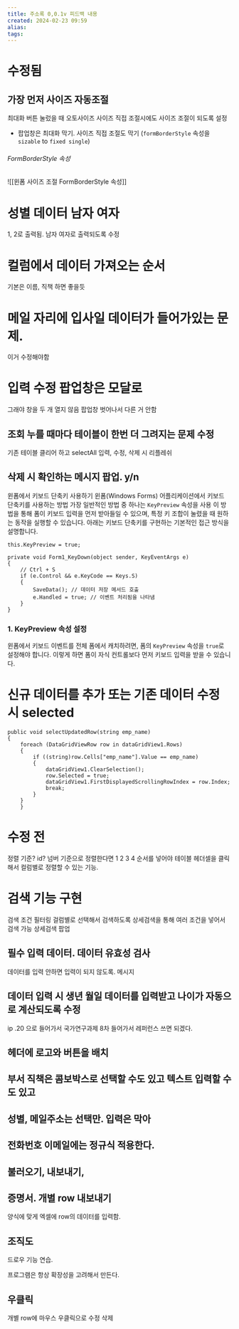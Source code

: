 ```yaml
---
title: 주소록 0,0.1v 피드백 내용
created: 2024-02-23 09:59
alias:
tags:
---
```

# 수정됨
## 가장 먼저 사이즈 자동조절
최대화 버튼 눌렀을 때 오토사이즈
사이즈 직접 조절시에도 사이즈 조절이 되도록 설정
- 팝업창은 최대화 막기. 사이즈 직접 조절도 막기 
(`formBorderStyle` 속성을 `sizable` to `fixed single`)
###### FormBorderStyle 속성
![[윈폼 사이즈 조절 FormBorderStyle 속성]]

# 성별 데이터 남자 여자
1, 2로 출력됨. 
남자 여자로 출력되도록 수정

# 컬럼에서 데이터 가져오는 순서
기본은 이름, 직책 하면 좋을듯

# 메일 자리에 입사일 데이터가 들어가있는 문제.
이거 수정해야함

# 입력 수정 팝업창은 모달로
그래야 창을 두 개 열지 않음
팝업창 벗어나서 다른 거 안함
## 조회 누를 때마다 테이블이 한번 더 그려지는 문제 수정
기존 테이블 클리어 하고 selectAll
입력, 수정, 삭제 시 리플레쉬
## 삭제 시 확인하는 메시지 팝업. y/n
윈폼에서 키보드 단축키 사용하기
윈폼(Windows Forms) 어플리케이션에서 키보드 단축키를 사용하는 방법
가장 일반적인 방법 중 하나는 `KeyPreview` 속성을 사용
이 방법을 통해 폼이 키보드 입력을 먼저 받아들일 수 있으며, 특정 키 조합이 눌렸을 때 원하는 동작을 실행할 수 있습니다. 
아래는 키보드 단축키를 구현하는 기본적인 접근 방식을 설명합니다.
```CSharp 
this.KeyPreview = true;

private void Form1_KeyDown(object sender, KeyEventArgs e)
{
    // Ctrl + S
    if (e.Control && e.KeyCode == Keys.S)
    {
        SaveData(); // 데이터 저장 메서드 호출
        e.Handled = true; // 이벤트 처리됨을 나타냄
    }
}

```
### 1. KeyPreview 속성 설정

윈폼에서 키보드 이벤트를 전체 폼에서 캐치하려면, 폼의 `KeyPreview` 속성을 `true`로 설정해야 합니다. 이렇게 하면 폼이 자식 컨트롤보다 먼저 키보드 입력을 받을 수 있습니다.

# 신규 데이터를 추가 또는 기존 데이터 수정 시 selected
```CSharp 
public void selectUpdatedRow(string emp_name)
{
    foreach (DataGridViewRow row in dataGridView1.Rows) 
    {
        if ((string)row.Cells["emp_name"].Value == emp_name)
        {
            dataGridView1.ClearSelection();
            row.Selected = true;
            dataGridView1.FirstDisplayedScrollingRowIndex = row.Index;
            break;
        }
    }
	}   
```

# 수정 전


정렬 기준?
id? 
넘버 기준으로 정렬한다면 1 2 3 4 순서를 넣어야
테이블 헤더셀을 클릭해서 컬럼별로 정렬할 수 있는 기능.

# 검색 기능 구현
검색 조건 필터링
걸럼별로 선택해서 검색하도록
상세검색을 통해 여러 조건을 넣어서 검색 가능
상세검색 팝업

## 필수 입력 데이터. 데이터 유효성 검사
데이터를 입력 안하면 입력이 되지 않도록. 메시지

## 데이터 입력 시 생년 월일 데이터를 입력받고 나이가 자동으로 계산되도록 수정

ip .20 으로 들어가서 국가연구과제 8차 들어가서 레퍼런스 쓰면 되겠다.

## 헤더에 로고와 버튼을 배치

## 부서 직책은 콤보박스로 선택할 수도 있고 텍스트 입력할 수도 있고

## 성별, 메일주소는 선택만. 입력은 막아

## 전화번호 이메일에는 정규식 적용한다.


## 불러오기, 내보내기, 


## 증명서. 개별 row 내보내기
양식에 맞게 엑셀에 row의 데이터를 입력함.

## 조직도
드로우 기능 연습.


프로그램은 항상 확장성을 고려해서 만든다.

## 우클릭
개별 row에 마우스 우클릭으로 수정 삭제

